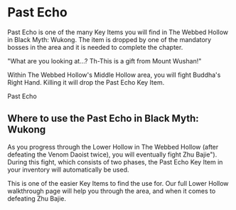 # Past Echo

Past Echo is one of the many Key Items you will find in The Webbed Hollow in Black Myth: Wukong. The item is dropped by one of the mandatory bosses in the area and it is needed to complete the chapter. 

"What are you looking at...? Th-This is a gift from Mount Wushan!" 

Within The Webbed Hollow's Middle Hollow area, you will fight Buddha's Right Hand. Killing it will drop the Past Echo Key Item. 

Past Echo

## Where to use the Past Echo in Black Myth: Wukong

As you progress through the Lower Hollow in The Webbed Hollow (after defeating the Venom Daoist twice), you will eventually fight Zhu Bajie"). During this fight, which consists of two phases, the Past Echo Key Item in your inventory will automatically be used. 

This is one of the easier Key Items to find the use for. Our full Lower Hollow walkthrough page will help you through the area, and when it comes to defeating Zhu Bajie.